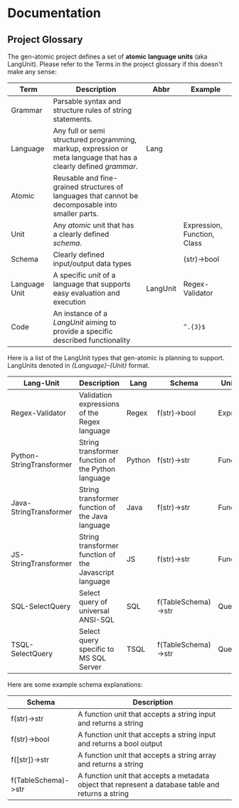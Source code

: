 # Documentation

## Project Glossary

The gen-atomic project defines a set of **atomic** **language units** (aka LangUnit). Please refer to the Terms in the project glossary if this doesn't make any sense: 

| Term          | Description                                                                                                        | Abbr     | Example                     | 
|---------------|--------------------------------------------------------------------------------------------------------------------|----------|-----------------------------|
| Grammar       | Parsable syntax and structure rules of string statements.                                                          |          |                             |
| Language      | Any full or semi structured programming, markup, expression or meta language that has a clearly defined _grammar_. | Lang     |                             |
| Atomic        | Reusable and fine-grained structures of languages that cannot be decomposable into smaller parts.                  |          |                             |
| Unit          | Any _atomic_ unit that has a clearly defined _schema_.                                                             |          | Expression, Function, Class |
| Schema        | Clearly defined input/output data types                                                                            |          | (str)->bool                 |
| Language Unit | A specific _unit_ of a language that supports easy evaluation and execution                                        | LangUnit | Regex-Validator             |
| Code          | An instance of a _LangUnit_ aiming to provide a specific described functionality                                   |          | `^.{3}$`                    |

Here is a list of the LangUnit types that gen-atomic is planning to support. LangUnits denoted in _{Language}-{Unit}_ format. 

| Lang-Unit                | Description                                            | Lang   | Schema                | UnitType   | Example                               | 
|--------------------------|--------------------------------------------------------|--------|-----------------------|------------|---------------------------------------|
| Regex-Validator          | Validation expressions of the Regex language           | Regex  | f(str)->bool          | Expression | `^.{3}$`                              |
| Python-StringTransformer | String transformer function of the Python language     | Python | f(str)->str           | Function   | `def(x:str):return "Transformed" + x` |
| Java-StringTransformer   | String transformer function of the Java language       | Java   | f(str)->str           | Function   | `f(x){return "Transformed" + x;}`     |
| JS-StringTransformer     | String transformer function of the Javascript language | JS     | f(str)->str           | Function   | `f(x){return "Transformed" + x;}`     |
| SQL-SelectQuery          | Select query of universal ANSI-SQL                     | SQL    | f(TableSchema)->str   | Query      | `select * from members`               |
| TSQL-SelectQuery         | Select query specific to MS SQL Server                 | TSQL   | f(TableSchema)->str   | Query      | `select TOP 10 * from members`        |

Here are some example schema explanations:

| Schema              | Description                                                                                           |
|---------------------|-------------------------------------------------------------------------------------------------------| 
| f(str)->str         | A function unit that accepts a string input and returns a string                                      |
| f(str)->bool        | A function unit that accepts a string input and returns a bool output                                 |
| f([str])->str       | A function unit that accepts a string array and returns a string                                      |
| f(TableSchema)->str | A function unit that accepts a metadata object that represent a database table and returns a string   |
